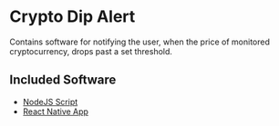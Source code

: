 # Crypto Dip Alert

Contains software for notifying the user, when the price of monitored cryptocurrency, drops past a set threshold.

## Included Software

- [NodeJS Script](./scripts/nodejs-crypto-dip-alert/README.md)
- [React Native App](./app/README.md)
